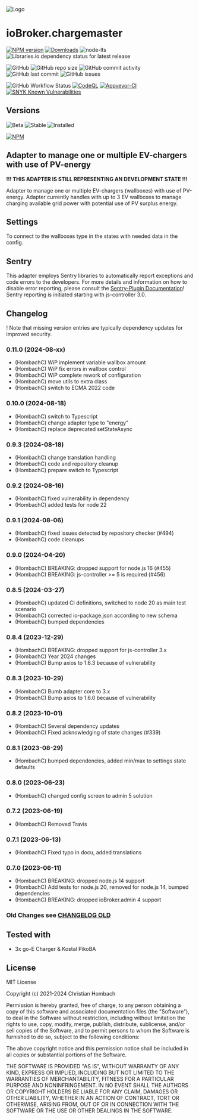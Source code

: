 ![Logo](admin/chargemaster.png)

# ioBroker.chargemaster

[![NPM version](https://img.shields.io/npm/v/iobroker.chargemaster?style=flat-square)](https://www.npmjs.com/package/iobroker.chargemaster)
[![Downloads](https://img.shields.io/npm/dm/iobroker.chargemaster?label=npm%20downloads&style=flat-square)](https://www.npmjs.com/package/iobroker.chargemaster)
![node-lts](https://img.shields.io/node/v-lts/iobroker.chargemaster?style=flat-square)
![Libraries.io dependency status for latest release](https://img.shields.io/librariesio/release/npm/iobroker.chargemaster?label=npm%20dependencies&style=flat-square)

![GitHub](https://img.shields.io/github/license/hombach/iobroker.chargemaster?style=flat-square)
![GitHub repo size](https://img.shields.io/github/repo-size/hombach/iobroker.chargemaster?logo=github&style=flat-square)
![GitHub commit activity](https://img.shields.io/github/commit-activity/m/hombach/iobroker.chargemaster?logo=github&style=flat-square)
![GitHub last commit](https://img.shields.io/github/last-commit/hombach/iobroker.chargemaster?logo=github&style=flat-square)
![GitHub issues](https://img.shields.io/github/issues/hombach/iobroker.chargemaster?logo=github&style=flat-square)

![GitHub Workflow Status](https://img.shields.io/github/actions/workflow/status/hombach/iobroker.chargemaster/test-and-release.yml?branch=main&logo=github&style=flat-square)
[![CodeQL](https://github.com/hombach/ioBroker.chargemaster/actions/workflows/codeql-analysis.yml/badge.svg)](https://github.com/hombach/ioBroker.chargemaster/actions/workflows/codeql-analysis.yml)
[![Appveyor-CI](https://ci.appveyor.com/api/projects/status/github/hombach/ioBroker.chargemaster?branch=master&svg=true)](https://ci.appveyor.com/project/hombach/iobroker-chargemaster)
[![SNYK Known Vulnerabilities](https://snyk.io/test/github/hombach/ioBroker.chargemaster/badge.svg)](https://snyk.io/test/github/hombach/ioBroker.chargemaster)

## Versions

![Beta](https://img.shields.io/npm/v/iobroker.chargemaster.svg?color=red&label=beta)
![Stable](https://iobroker.live/badges/chargemaster-stable.svg)
![Installed](https://iobroker.live/badges/chargemaster-installed.svg)

[![NPM](https://nodei.co/npm/iobroker.chargemaster.png?downloads=true)](https://nodei.co/npm/iobroker.chargemaster/)

## Adapter to manage one or multiple EV-chargers with use of PV-energy

**!!! THIS ADAPTER IS STILL REPRESENTING AN DEVELOPMENT STATE !!!**

Adapter to manage one or multiple EV-chargers (wallboxes) with use of PV-energy. Adapter currently handles with up to 3 EV wallboxes to manage charging available grid power  with potential use of PV surplus energy. 

## Settings

To connect to the wallboxes type in the states with needed data in the config.

## Sentry

This adapter employs Sentry libraries to automatically report exceptions and code errors to the developers. For more details and information on how to disable error reporting, please consult the [Sentry-Plugin Documentation](https://github.com/ioBroker/plugin-sentry#plugin-sentry)! Sentry reporting is initiated starting with js-controller 3.0.

## Changelog

! Note that missing version entries are typically dependency updates for improved security.

### 0.11.0 (2024-08-xx)

-   (HombachC) WiP implement variable wallbox amount 
-   (HombachC) WiP fix errors in wallbox control
-   (HombachC) WiP complete rework of configuration
-   (HombachC) move utils to extra class
-   (HombachC) switch to ECMA 2022 code

### 0.10.0 (2024-08-18)

-   (HombachC) switch to Typescript
-   (HombachC) change adapter type to "energy"
-   (HombachC) replace deprecated setStateAsync

### 0.9.3 (2024-08-18)

-   (HombachC) change translation handling
-   (HombachC) code and repository cleanup
-   (HombachC) prepare switch to Typescript

### 0.9.2 (2024-08-16)

-   (HombachC) fixed vulnerability in dependency
-   (HombachC) added tests for node 22

### 0.9.1 (2024-08-06)

-   (HombachC) fixed issues detected by repository checker (#494)
-   (HombachC) code cleanups

### 0.9.0 (2024-04-20)

-   (HombachC) BREAKING: dropped support for node.js 16 (#455)
-   (HombachC) BREAKING: js-controller >= 5 is required (#456)

### 0.8.5 (2024-03-27)

-   (HombachC) updated CI definitions, switched to node 20 as main test scenario
-   (HombachC) corrected io-package.json according to new schema
-   (HombachC) bumped dependencies

### 0.8.4 (2023-12-29)

-   (HombachC) BREAKING: dropped support for js-controller 3.x
-   (HombachC) Year 2024 changes
-   (HombachC) Bump axios to 1.6.3 because of vulnerability

### 0.8.3 (2023-10-29)

-   (HombachC) Bumb adapter core to 3.x
-   (HombachC) Bump axios to 1.6.0 because of vulnerability

### 0.8.2 (2023-10-01)

-   (HombachC) Several dependency updates
-   (HombachC) Fixed acknowledging of state changes (#339)

### 0.8.1 (2023-08-29)

-   (HombachC) bumped dependencies, added min/max to settings state defaults

### 0.8.0 (2023-06-23)

-   (HombachC) changed config screen to admin 5 solution

### 0.7.2 (2023-06-19)

-   (HombachC) Removed Travis 

### 0.7.1 (2023-06-13)

-   (HombachC) Fixed typo in docu, added translations 

### 0.7.0 (2023-06-11)

-   (HombachC) BREAKING: dropped node.js 14 support
-   (HombachC) Add tests for node.js 20, removed for node.js 14, bumped dependencies
-   (HombachC) BREAKING: dropped ioBroker.admin 4 support

### Old Changes see [CHANGELOG OLD](CHANGELOG_OLD.md)

## Tested with
- 3x go-E Charger & Kostal PikoBA

## License
MIT License

Copyright (c) 2021-2024 Christian Hombach

Permission is hereby granted, free of charge, to any person obtaining a copy
of this software and associated documentation files (the "Software"), to deal
in the Software without restriction, including without limitation the rights
to use, copy, modify, merge, publish, distribute, sublicense, and/or sell
copies of the Software, and to permit persons to whom the Software is
furnished to do so, subject to the following conditions:

The above copyright notice and this permission notice shall be included in all
copies or substantial portions of the Software.

THE SOFTWARE IS PROVIDED "AS IS", WITHOUT WARRANTY OF ANY KIND, EXPRESS OR
IMPLIED, INCLUDING BUT NOT LIMITED TO THE WARRANTIES OF MERCHANTABILITY,
FITNESS FOR A PARTICULAR PURPOSE AND NONINFRINGEMENT. IN NO EVENT SHALL THE
AUTHORS OR COPYRIGHT HOLDERS BE LIABLE FOR ANY CLAIM, DAMAGES OR OTHER
LIABILITY, WHETHER IN AN ACTION OF CONTRACT, TORT OR OTHERWISE, ARISING FROM,
OUT OF OR IN CONNECTION WITH THE SOFTWARE OR THE USE OR OTHER DEALINGS IN THE
SOFTWARE.
